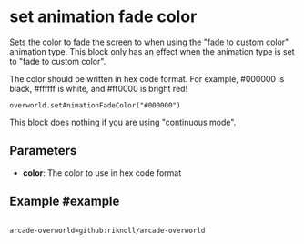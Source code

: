 # set animation fade color

Sets the color to fade the screen to when using the "fade to custom color" animation type. This block only has an effect when the animation type is set to "fade to custom color".

The color should be written in hex code format. For example, #000000 is black, #ffffff is white, and #ff0000 is bright red!

```sig
overworld.setAnimationFadeColor("#000000")
```

This block does nothing if you are using "continuous mode".

## Parameters

* **color**: The color to use in hex code format

## Example #example

```blocks
```

```package
arcade-overworld=github:riknoll/arcade-overworld
```